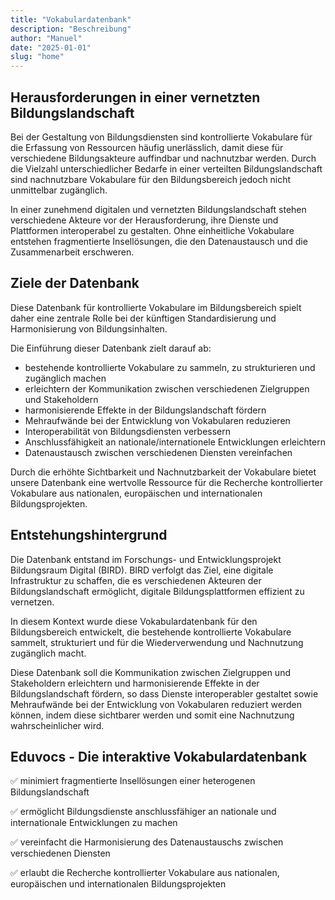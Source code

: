 ```yaml
---
title: "Vokabulardatenbank"
description: "Beschreibung"
author: "Manuel"
date: "2025-01-01"
slug: "home"
---
```


## Herausforderungen in einer vernetzten Bildungslandschaft
Bei der Gestaltung von Bildungsdiensten sind kontrollierte Vokabulare für die Erfassung von Ressourcen häufig unerlässlich, damit diese für verschiedene Bildungsakteure auffindbar und nachnutzbar werden. Durch die Vielzahl unterschiedlicher Bedarfe in einer verteilten Bildungslandschaft sind nachnutzbare Vokabulare für den Bildungsbereich jedoch nicht unmittelbar zugänglich.

In einer zunehmend digitalen und vernetzten Bildungslandschaft stehen verschiedene Akteure vor der Herausforderung, ihre Dienste und Plattformen interoperabel zu gestalten. Ohne einheitliche Vokabulare entstehen fragmentierte Insellösungen, die den Datenaustausch und die Zusammenarbeit erschweren.

## Ziele der Datenbank
Diese Datenbank für kontrollierte Vokabulare im Bildungsbereich spielt daher eine zentrale Rolle bei der künftigen Standardisierung und Harmonisierung von Bildungsinhalten. 

Die Einführung dieser Datenbank zielt darauf ab:
- bestehende kontrollierte Vokabulare zu sammeln, zu strukturieren und zugänglich machen
- erleichtern der Kommunikation zwischen verschiedenen Zielgruppen und Stakeholdern
- harmonisierende Effekte in der Bildungslandschaft fördern
- Mehraufwände bei der Entwicklung von Vokabularen reduzieren 
- Interoperabilität von Bildungsdiensten verbessern
- Anschlussfähigkeit an nationale/internationele Entwicklungen erleichtern
- Datenaustausch zwischen verschiedenen Diensten vereinfachen

Durch die erhöhte Sichtbarkeit und Nachnutzbarkeit der Vokabulare bietet unsere Datenbank eine wertvolle Ressource für die Recherche kontrollierter Vokabulare aus nationalen, europäischen und internationalen Bildungsprojekten.

## Entstehungshintergrund
Die Datenbank entstand im Forschungs- und Entwicklungsprojekt Bildungsraum Digital (BIRD). BIRD verfolgt das Ziel, eine digitale Infrastruktur zu schaffen, die es verschiedenen Akteuren der Bildungslandschaft ermöglicht, digitale Bildungsplattformen effizient zu vernetzen. 

In diesem Kontext wurde diese Vokabulardatenbank für den Bildungsbereich entwickelt, die bestehende kontrollierte Vokabulare sammelt, strukturiert und für die Wiederverwendung und Nachnutzung zugänglich macht. 

Diese Datenbank soll die Kommunikation zwischen Zielgruppen und Stakeholdern erleichtern und harmonisierende Effekte in der Bildungslandschaft fördern, so dass Dienste interoperabler gestaltet sowie Mehraufwände bei der Entwicklung von Vokabularen reduziert werden können, indem diese sichtbarer werden und somit eine Nachnutzung wahrscheinlicher wird. 

## Eduvocs - Die interaktive Vokabulardatenbank
✅ minimiert fragmentierte Insellösungen einer heterogenen Bildungslandschaft

✅ ermöglicht Bildungsdienste anschlussfähiger an nationale und internationale Entwicklungen zu machen

✅ vereinfacht die Harmonisierung des Datenaustauschs zwischen verschiedenen Diensten

✅ erlaubt die Recherche kontrollierter Vokabulare aus nationalen, europäischen und internationalen Bildungsprojekten

